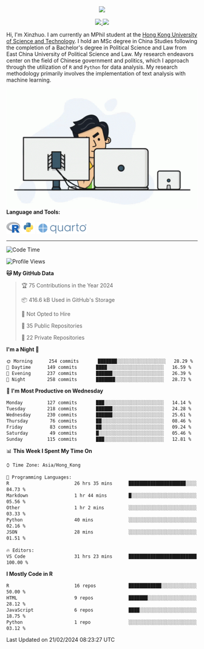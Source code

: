<div align='center'>
<img src='https://readme-typing-svg.herokuapp.com?font=Lora&color=4d3900&center=true&lines=HKUST+Mphil+in+SOSC;Focus+on+China;Code+for+PoliSci'/>
</div>

<p align='center'>
 <a href
='https://www.linkedin.com/in/xinzhuo-huang-5161011ba/' target='_blank'>
        <img src='https://img.shields.io/badge/linkedin%20-%230077B5.svg?&style=for-the-badge&logo=linkedin&logoColor=white'/>
    </a>
 <a href='https://twitter.com/HsinchoH' target='_blank'>
        <img src='https://img.shields.io/badge/Twitter-1DA1F2?style=for-the-badge&logo=twitter&logoColor=white'/>
    </a>
    </p>
    
Hi, I'm Xinzhuo. I am currently an MPhil student at the [Hong Kong University of Science and Technology](https://sosc.hkust.edu.hk/node/613). I hold an MSc degree in China Studies following the completion of a Bachelor's degree in Political Science and Law from East China University of Political Science and Law. My research endeavors center on the field of Chinese government and politics, which I approach through the utilization of `R` and `Python` for data analysis. My research methodology primarily involves the implementation of text analysis with machine learning.




<img align='right' src="https://github.com/xinzhuohkust/xinzhuohkust/blob/main/programmer.gif" width="590">



**Language and Tools:**  

<code><img height="36" src="https://raw.githubusercontent.com/github/explore/80688e429a7d4ef2fca1e82350fe8e3517d3494d/topics/r/r.png"></code>
<code><img height="36" src="https://raw.githubusercontent.com/github/explore/80688e429a7d4ef2fca1e82350fe8e3517d3494d/topics/python/python.png"></code>
<code><img height="32" src="https://github.com/quarto-dev/quarto-r/blob/main/man/figures/quarto.png"></code>

---
<!--START_SECTION:waka-->
![Code Time](http://img.shields.io/badge/Code%20Time-1%2C421%20hrs%2011%20mins-blue)

![Profile Views](http://img.shields.io/badge/Profile%20Views-4-blue)

**🐱 My GitHub Data** 

> 🏆 75 Contributions in the Year 2024
 > 
> 📦 416.6 kB Used in GitHub's Storage 
 > 
> 🚫 Not Opted to Hire
 > 
> 📜 35 Public Repositories 
 > 
> 🔑 22 Private Repositories  
 > 
**I'm a Night 🦉** 

```text
🌞 Morning      254 commits       ███████░░░░░░░░░░░░░░░░░░   28.29 % 
🌆 Daytime      149 commits       ████░░░░░░░░░░░░░░░░░░░░░   16.59 % 
🌃 Evening      237 commits       ██████░░░░░░░░░░░░░░░░░░░   26.39 % 
🌙 Night        258 commits       ███████░░░░░░░░░░░░░░░░░░   28.73 % 

```
📅 **I'm Most Productive on Wednesday** 

```text
Monday         127 commits       ███░░░░░░░░░░░░░░░░░░░░░░   14.14 % 
Tuesday        218 commits       ██████░░░░░░░░░░░░░░░░░░░   24.28 % 
Wednesday      230 commits       ██████░░░░░░░░░░░░░░░░░░░   25.61 % 
Thursday        76 commits       ██░░░░░░░░░░░░░░░░░░░░░░░   08.46 % 
Friday          83 commits       ██░░░░░░░░░░░░░░░░░░░░░░░   09.24 % 
Saturday        49 commits       █░░░░░░░░░░░░░░░░░░░░░░░░   05.46 % 
Sunday         115 commits       ███░░░░░░░░░░░░░░░░░░░░░░   12.81 % 

```


📊 **This Week I Spent My Time On** 

```text
⌚︎ Time Zone: Asia/Hong_Kong

💬 Programming Languages: 
R                        26 hrs 35 mins      █████████████████████░░░░   84.73 % 
Markdown                 1 hr 44 mins        █░░░░░░░░░░░░░░░░░░░░░░░░   05.56 % 
Other                    1 hr 2 mins         ░░░░░░░░░░░░░░░░░░░░░░░░░   03.33 % 
Python                   40 mins             ░░░░░░░░░░░░░░░░░░░░░░░░░   02.16 % 
JSON                     28 mins             ░░░░░░░░░░░░░░░░░░░░░░░░░   01.51 % 

🔥 Editors: 
VS Code                  31 hrs 23 mins      █████████████████████████   100.00 % 

```

**I Mostly Code in R** 

```text
R                        16 repos            ████████████░░░░░░░░░░░░░   50.00 % 
HTML                     9 repos             ███████░░░░░░░░░░░░░░░░░░   28.12 % 
JavaScript               6 repos             ████░░░░░░░░░░░░░░░░░░░░░   18.75 % 
Python                   1 repo              ░░░░░░░░░░░░░░░░░░░░░░░░░   03.12 % 

```



 Last Updated on 21/02/2024 08:23:27 UTC
<!--END_SECTION:waka-->
    
    
    
    
    
    
    
    
